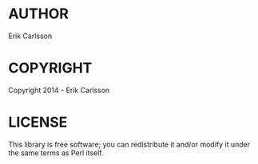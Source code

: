 # AUTHOR

Erik Carlsson

# COPYRIGHT

Copyright 2014 - Erik Carlsson

# LICENSE

This library is free software; you can redistribute it and/or modify it under the same terms as Perl itself.
